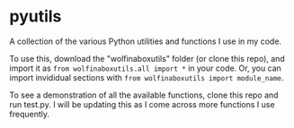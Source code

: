 # pyutils
A collection of the various Python utilities and functions I use in my code.

To use this, download the "wolfinaboxutils" folder (or clone this repo), and import it as `from wolfinaboxutils.all import *` in your code. Or, you can import invididual sections with `from wolfinaboxutils import module_name`.

To see a demonstration of all the available functions, clone this repo and run test.py.
I will be updating this as I come across more functions I use frequently.
